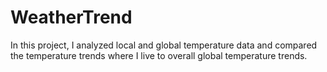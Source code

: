 # WeatherTrend
In this project, I analyzed local and global temperature data and compared the temperature trends where I live to overall global temperature trends.
